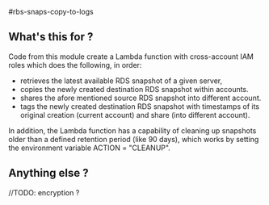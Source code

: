 #rbs-snaps-copy-to-logs

## What's this for ?

Code from this module create a Lambda function with cross-account IAM roles which does the following, in order:
- retrieves the latest available RDS snapshot of a given server,
- copies the newly created destination RDS snapshot within accounts.
- shares the afore mentioned source RDS snapshot into different account.
- tags the newly created destination RDS snapshot with timestamps of its original creation (current account) and share (into different account).

In addition, the Lambda function has a capability of cleaning up snapshots older than a defined retention period (like 90 days), which works by setting the environment variable ACTION = "CLEANUP".

## Anything else ?

//TODO: encryption ?
